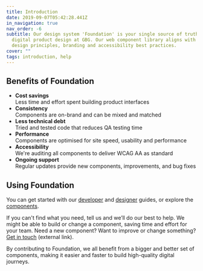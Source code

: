 ```yaml
---
title: Introduction
date: 2019-09-07T05:42:28.441Z
in_navigation: true
nav_order: -6
subtitle: Our design system 'Foundation' is your single source of truth for
  digital product design at GBG. Our web component library aligns with GBG's
  design principles, branding and accessibility best practices.
cover: ""
tags: introduction, help
---
```

## Benefits of Foundation

* **Cost savings**\
  Less time and effort spent building product interfaces
* **Consistency**\
  Components are on-brand and can be mixed and matched
* **Less technical debt**\
  Tried and tested code that reduces QA testing time
* **Performance**\
  Components are optimised for site speed, usability and performance
* **Accessibility**\
  We're auditing all components to deliver WCAG AA as standard
* **Ongoing support**\
  Regular updates provide new components, improvements, and bug fixes

## Using Foundation

You can get started with our [developer](/blog/developer-guide.md) and [designer](/blog/designer-guide.md) guides, or explore the [components](/components).

If you can't find what you need, tell us and we’ll do our best to help. We might be able to build or change a component, saving time and effort for your team. Need a new component? Want to improve or change something? [Get in touch](https://forms.office.com/pages/responsepage.aspx?id=CX4F40inykqMZw9aP3qYkLP4NT-SWnZBiG_hFPX6C61UQ1pCN0k1VE5GTUc4T0JPSVQ5WlRIT1I5OCQlQCN0PWcu) (external link).

By contributing to Foundation, we all benefit from a bigger and better set of components, making it easier and faster to build high-quality digital journeys.